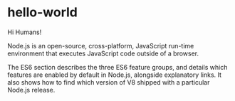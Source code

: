 # hello-world

Hi Humans!

Node.js is an open-source, cross-platform, JavaScript run-time environment that executes JavaScript code outside of a browser.

The ES6 section describes the three ES6 feature groups, and details which features are enabled by default in Node.js, alongside explanatory links. It also shows how to find which version of V8 shipped with a particular Node.js release.

